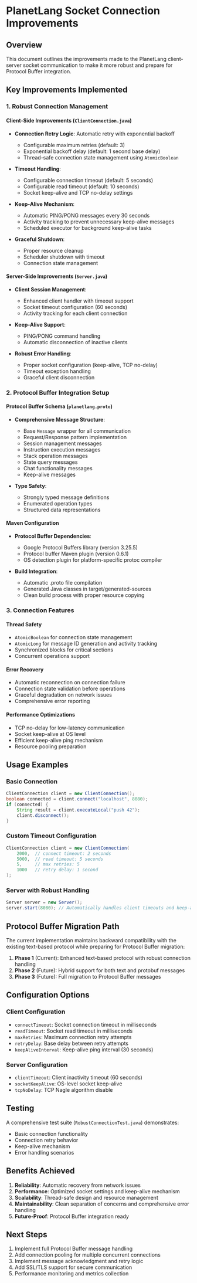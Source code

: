 # PlanetLang Socket Connection Improvements

## Overview

This document outlines the improvements made to the PlanetLang client-server socket communication to make it more robust and prepare for Protocol Buffer integration.

## Key Improvements Implemented

### 1. Robust Connection Management

#### Client-Side Improvements (`ClientConnection.java`)

- **Connection Retry Logic**: Automatic retry with exponential backoff
  - Configurable maximum retries (default: 3)
  - Exponential backoff delay (default: 1 second base delay)
  - Thread-safe connection state management using `AtomicBoolean`

- **Timeout Handling**:
  - Configurable connection timeout (default: 5 seconds)
  - Configurable read timeout (default: 10 seconds)
  - Socket keep-alive and TCP no-delay settings

- **Keep-Alive Mechanism**:
  - Automatic PING/PONG messages every 30 seconds
  - Activity tracking to prevent unnecessary keep-alive messages
  - Scheduled executor for background keep-alive tasks

- **Graceful Shutdown**:
  - Proper resource cleanup
  - Scheduler shutdown with timeout
  - Connection state management

#### Server-Side Improvements (`Server.java`)

- **Client Session Management**:
  - Enhanced client handler with timeout support
  - Socket timeout configuration (60 seconds)
  - Activity tracking for each client connection

- **Keep-Alive Support**:
  - PING/PONG command handling
  - Automatic disconnection of inactive clients

- **Robust Error Handling**:
  - Proper socket configuration (keep-alive, TCP no-delay)
  - Timeout exception handling
  - Graceful client disconnection

### 2. Protocol Buffer Integration Setup

#### Protocol Buffer Schema (`planetlang.proto`)

- **Comprehensive Message Structure**:
  - Base `Message` wrapper for all communication
  - Request/Response pattern implementation
  - Session management messages
  - Instruction execution messages
  - Stack operation messages
  - State query messages
  - Chat functionality messages
  - Keep-alive messages

- **Type Safety**:
  - Strongly typed message definitions
  - Enumerated operation types
  - Structured data representations

#### Maven Configuration

- **Protocol Buffer Dependencies**:
  - Google Protocol Buffers library (version 3.25.5)
  - Protocol buffer Maven plugin (version 0.6.1)
  - OS detection plugin for platform-specific protoc compiler

- **Build Integration**:
  - Automatic .proto file compilation
  - Generated Java classes in target/generated-sources
  - Clean build process with proper resource copying

### 3. Connection Features

#### Thread Safety
- `AtomicBoolean` for connection state management
- `AtomicLong` for message ID generation and activity tracking
- Synchronized blocks for critical sections
- Concurrent operations support

#### Error Recovery
- Automatic reconnection on connection failure
- Connection state validation before operations
- Graceful degradation on network issues
- Comprehensive error reporting

#### Performance Optimizations
- TCP no-delay for low-latency communication
- Socket keep-alive at OS level
- Efficient keep-alive ping mechanism
- Resource pooling preparation

## Usage Examples

### Basic Connection
```java
ClientConnection client = new ClientConnection();
boolean connected = client.connect("localhost", 8080);
if (connected) {
    String result = client.executeLocal("push 42");
    client.disconnect();
}
```

### Custom Timeout Configuration
```java
ClientConnection client = new ClientConnection(
    2000,  // connect timeout: 2 seconds
    5000,  // read timeout: 5 seconds
    5,     // max retries: 5
    1000   // retry delay: 1 second
);
```

### Server with Robust Handling
```java
Server server = new Server();
server.start(8080); // Automatically handles client timeouts and keep-alive
```

## Protocol Buffer Migration Path

The current implementation maintains backward compatibility with the existing text-based protocol while preparing for Protocol Buffer migration:

1. **Phase 1** (Current): Enhanced text-based protocol with robust connection handling
2. **Phase 2** (Future): Hybrid support for both text and protobuf messages
3. **Phase 3** (Future): Full migration to Protocol Buffer messages

## Configuration Options

### Client Configuration
- `connectTimeout`: Socket connection timeout in milliseconds
- `readTimeout`: Socket read timeout in milliseconds
- `maxRetries`: Maximum connection retry attempts
- `retryDelay`: Base delay between retry attempts
- `keepAliveInterval`: Keep-alive ping interval (30 seconds)

### Server Configuration
- `clientTimeout`: Client inactivity timeout (60 seconds)
- `socketKeepAlive`: OS-level socket keep-alive
- `tcpNoDelay`: TCP Nagle algorithm disable

## Testing

A comprehensive test suite (`RobustConnectionTest.java`) demonstrates:
- Basic connection functionality
- Connection retry behavior
- Keep-alive mechanism
- Error handling scenarios

## Benefits Achieved

1. **Reliability**: Automatic recovery from network issues
2. **Performance**: Optimized socket settings and keep-alive mechanism
3. **Scalability**: Thread-safe design and resource management
4. **Maintainability**: Clean separation of concerns and comprehensive error handling
5. **Future-Proof**: Protocol Buffer integration ready

## Next Steps

1. Implement full Protocol Buffer message handling
2. Add connection pooling for multiple concurrent connections
3. Implement message acknowledgment and retry logic
4. Add SSL/TLS support for secure communication
5. Performance monitoring and metrics collection